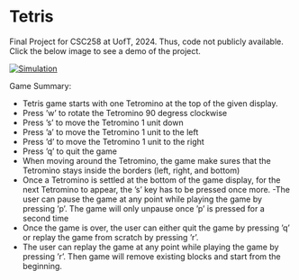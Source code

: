 # Tetris

Final Project for CSC258 at UofT, 2024. Thus, code not publicly available. <br />
Click the below image to see a demo of the project. 


[![Simulation](https://img.youtube.com/vi/3h_8-vMZnq8/0.jpg)](https://youtu.be/3h_8-vMZnq8)


Game Summary:
- Tetris game starts with one Tetromino at the top of the given display.
-  Press ’w’ to rotate the Tetromino 90 degress clockwise
-  Press ’s’ to move the Tetromino 1 unit down
- Press ’a’ to move the Tetromino 1 unit to the left
- Press ’d’ to move the Tetromino 1 unit to the right
- Press ’q’ to quit the game
- When moving around the Tetromino, the game make sures that the Tetromino stays inside the borders (left, right, and bottom)
- Once a Tetromino is settled at the bottom of the game display, for the next Tetromino to appear, the ’s’ key has to be pressed once more.
-The user can pause the game at any point while playing the game by pressing ’p’. The game will only unpause once ’p’ is pressed for a second time
- Once the game is over, the user can either quit the game by pressing ’q’ or replay the game from scratch by pressing ’r’.
- The user can replay the game at any point while playing the game by pressing ’r’. Then game will remove existing blocks and start from the beginning.
